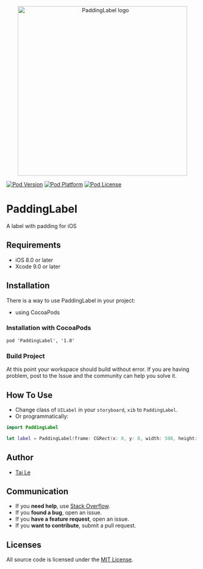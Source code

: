<p align="center" >
  <img src="https://user-images.githubusercontent.com/6329656/48312433-faebea00-e5e0-11e8-9f0d-6bd63e830c1c.png" title="PaddingLabel logo" width='444' float=left>
</p>

[![Pod Version](https://cocoapod-badges.herokuapp.com/v/PaddingLabel/badge.png)](http://cocoadocs.org/docsets/PaddingLabel/)
[![Pod Platform](https://cocoapod-badges.herokuapp.com/p/PaddingLabel/badge.png)](http://cocoadocs.org/docsets/PaddingLabel/)
[![Pod License](https://cocoapod-badges.herokuapp.com/l/PaddingLabel/badge.png)](https://www.apache.org/licenses/LICENSE-2.0.html)

# PaddingLabel
A label with padding for iOS

## Requirements

- iOS 8.0 or later
- Xcode 9.0 or later

## Installation
There is a way to use PaddingLabel in your project:

- using CocoaPods

### Installation with CocoaPods

```
pod 'PaddingLabel', '1.0'
```
### Build Project

At this point your workspace should build without error. If you are having problem, post to the Issue and the
community can help you solve it.

## How To Use

- Change class of `UILabel` in your `storyboard`, `xib` to `PaddingLabel`.
- Or programmatically:

```swift
import PaddingLabel

let label = PaddingLabel(frame: CGRect(x: 0, y: 0, width: 500, height: 100))
```

## Author
- [Tai Le](https://github.com/levantAJ)

## Communication
- If you **need help**, use [Stack Overflow](https://stackoverflow.com/questions/27459746/adding-space-padding-to-a-uilabel/32368958#32368958).
- If you **found a bug**, open an issue.
- If you **have a feature request**, open an issue.
- If you **want to contribute**, submit a pull request.

## Licenses

All source code is licensed under the [MIT License](https://raw.githubusercontent.com/levantAJ/PaddingLabel/master/LICENSE).
